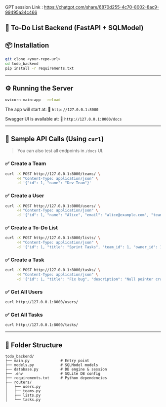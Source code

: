 GPT session Link : https://chatgpt.com/share/6870d255-4c70-8002-8ac9-99495a34c466

## 📘 To-Do List Backend (FastAPI + SQLModel)

## 📦 Installation

```bash
git clone <your-repo-url>
cd todo_backend
pip install -r requirements.txt
```

---

## ⚙️ Running the Server

```bash
uvicorn main:app --reload
```

The app will start at:
📍 `http://127.0.0.1:8000`

Swagger UI is available at:
📘 `http://127.0.0.1:8000/docs`

---

## 🧪 Sample API Calls (Using `curl`)

> You can also test all endpoints in `/docs` UI.

### ✅ Create a Team

```bash
curl -X POST http://127.0.0.1:8000/teams/ \
     -H "Content-Type: application/json" \
     -d '{"id": 1, "name": "Dev Team"}'
```

### ✅ Create a User

```bash
curl -X POST http://127.0.0.1:8000/users/ \
     -H "Content-Type: application/json" \
     -d '{"id": 1, "name": "Alice", "email": "alice@example.com", "team_id": 1}'
```

### ✅ Create a To-Do List

```bash
curl -X POST http://127.0.0.1:8000/lists/ \
     -H "Content-Type: application/json" \
     -d '{"id": 1, "title": "Sprint Tasks", "team_id": 1, "owner_id": 1}'
```

### ✅ Create a Task

```bash
curl -X POST http://127.0.0.1:8000/tasks/ \
     -H "Content-Type: application/json" \
     -d '{"id": 1, "title": "Fix bug", "description": "Null pointer crash", "done": false, "list_id": 1}'
```

### ✅ Get All Users

```bash
curl http://127.0.0.1:8000/users/
```

### ✅ Get All Tasks

```bash
curl http://127.0.0.1:8000/tasks/
```

---

## 📁 Folder Structure

```
todo_backend/
├── main.py              # Entry point
├── models.py            # SQLModel models
├── database.py          # DB engine & session
├── .env                 # SQLite DB config
├── requirements.txt     # Python dependencies
├── routers/
│   ├── users.py
│   ├── teams.py
│   ├── lists.py
│   └── tasks.py
```
